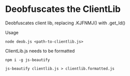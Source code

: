 # Deobfuscates the ClientLib

Deobfuscates client lib, replacing .KJFNMJ() with .get_Id()

Usage

```shell
node deob.js <path-to-clientlib.js>
```

ClientLib.js needs to be formatted

```shll
npm i -g js-beautify

js-beautify clientlib.js > clientlib.formatted.js
```
